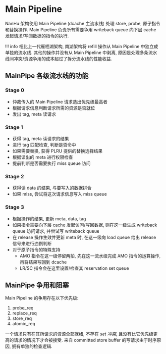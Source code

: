 # Main Pipeline

NanHu 架构使用 Main Pipeline (dcache 主流水线) 处理 store, probe, 原子指令和替换操作. Main Pipeline 负责所有需要争用 writeback queue 向下层 cache 发起请求/写回数据的指令的执行.

!!! info
    相比上一代雁栖湖架构, 南湖架构将 refill 操作从 Main Pipeline 中独立成单独的流水线. 其他的操作并没有从 Main Pipeline 中剥离, 原因是处理多条流水线间冲突/资源争用的成本超过了拆分流水线的性能收益.

## MainPipe 各级流水线的功能

### Stage 0

* 仲裁传入的 Main Pipeline 请求选出优先级最高者
* 根据请求信息判断请求所需的资源是否就位
* 发出 tag, meta 读请求

### Stage 1

* 获得 tag, meta 读请求的结果
* 进行 tag 匹配检查, 判断是否命中
* 如果需要替换, 获得 PLRU 提供的替换选择结果
* 根据读出的 meta 进行权限检查
* 提前判断是否需要执行 miss queue 访问

### Stage 2

* 获得读 data 的结果, 与要写入的数据拼合
* 如果 miss, 尝试将这次请求信息写入 miss queue

<!-- miss queue 的写入时序很紧张, 这一流水级让写入 miss queue 尽早开始来减轻其对时序的影响-->

### Stage 3

* 根据操作的结果, 更新 meta, data, tag
* 如果指令需要向下层 cache 发起访问/写回数据, 则在这一级生成 writeback queue 访问请求, 并尝试写 writeback queue
* 在 release 操作生效并更新 meta 时, 在这一级向 load queue 给出 release 信号来进行违例判断
* 对于原子指令的特殊支持
    * AMO 指令在这一级停留两拍, 先在这一流水级完成 AMO 指令的运算操作, 再将结果写回到 dcache
    * LR/SC 指令会在这里设置/检查其 reservation set
    queue

<!-- ## 指令执行流程 -->

<!-- !!! todo -->
<!-- 分不同种类的请求(store/probe/replace/atom)说明指令在 mainpipe 中的执行流程 -->

## MainPipe 争用和阻塞

Main Pipeline 的争用存在以下优先级:

1. probe_req
1. replace_req
1. store_req
1. atomic_req

一个请求只有在其所请求的资源全部就绪, 不存在 *set 冲突*, 且没有比它优先级更高的请求的情况下才会被接受. 来自 committed store buffer 的写请求由于时序原因, 拥有单独的检查逻辑.

<!-- ### set 冲突回避 -->

<!-- *set 冲突* 是指: TODO -->


<!-- ## MainPipe 中的错误处理 -->

<!-- !!! todo -->